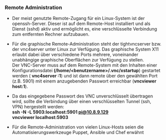### Remote Administration

* Der meist genutzte Remote-Zugang für ein Linux-System ist der openssh-Server. Dieser ist auf dem Remote-Host installiert und als Dienst \(sshd\) aktiv und ermöglicht es, eine verschlüsselte Verbindung zum entfernten Rechner aufzubauen.

* Für die graphische Remote-Administration steht der tightvncserver bzw. der vnc4server unter Linux zur Verfügung. Das graphische System X11 erlaubt dabei über verschiedene Ports mehrere, voneinander unabhängige graphische Oberflächen zur Verfügung zu stellen.  
  Der VNC-Server muss auf dem Remote-System mit den Inhalten einer Konfigurationsdatei **\(/home/&lt;benutzername&gt;/.vnc/xstartup**\) gestartet werden \( **vnc4server :1**\) und ist dann remote über den gewählten Port \(z.B. 5901\) mit einem anzugebenden Passwort erreichbar \(**vncviewer host:1**\).

* Da das eingegebene Passwort des VNC unverschlüsselt übertragen wird, sollte die Verbindung über einen verschlüsselten Tunnel \(ssh, VPN\) hergestellt werden:  
  **ssh -N -L 5903:localhost:5901 pi@10.8.9.129  
  vncviewer localhost:5903**

* Für die Remote-Administration von vielen Linux-Hosts seien die Automatisierungswerkzeuge Puppet, Ansible und Chef erwähnt



